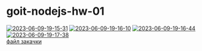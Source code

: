# goit-nodejs-hw-01
<a href="https://ibb.co/TmQCLkz"><img src="https://i.ibb.co/QrW5dfs/2023-06-09-19-15-31.png" alt="2023-06-09-19-15-31" border="0"></a>
<a href="https://ibb.co/Yd2VvfX"><img src="https://i.ibb.co/QH9xsYk/2023-06-09-19-16-10.png" alt="2023-06-09-19-16-10" border="0"></a>
<a href="https://ibb.co/TcYMBt9"><img src="https://i.ibb.co/nr6Msjx/2023-06-09-19-16-44.png" alt="2023-06-09-19-16-44" border="0"></a>
<a href="https://ibb.co/SQKHP15"><img src="https://i.ibb.co/GsVG01n/2023-06-09-19-17-38.png" alt="2023-06-09-19-17-38" border="0"></a><br /><a target='_blank' href='https://ru.imgbb.com/'>файл закачки</a><br />
